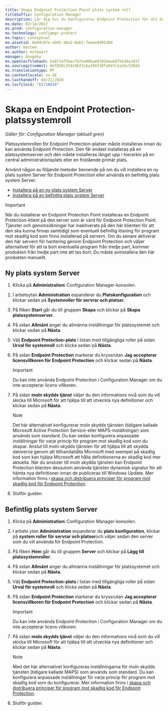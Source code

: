 ```yaml
---
title: Skapa Endpoint Protection Point plats system roll
titleSuffix: Configuration Manager
description: Lär dig hur du konfigurerar Endpoint Protection för att hantera säkerhet och skadlig kod på Configuration Manager klient datorer.
ms.date: 02/14/2017
ms.prod: configuration-manager
ms.technology: configmgr-protect
ms.topic: conceptual
ms.assetid: 0a9dc0fe-a942-40a2-bab1-7eeee4d95380
author: mestew
ms.author: mstewart
manager: dougeby
ms.openlocfilehash: 5a8714f5bacf97e440bae07834ee6df5430a3d37
ms.sourcegitcommit: bbf820c35414bf2cba356f30fe047c1a34c5384d
ms.translationtype: MT
ms.contentlocale: sv-SE
ms.lasthandoff: 04/21/2020
ms.locfileid: "81710834"
---
```

# <a name="create-an-endpoint-protection-point-site-system-role"></a>Skapa en Endpoint Protection-platssystemroll

*Gäller för: Configuration Manager (aktuell gren)*

Platssystemrollen för Endpoint Protection-platser måste installeras innan du kan använda Endpoint Protection. Den får endast installeras på en platssystemserver och den måste installeras längst upp i hierarkin på en central administrationsplats eller en fristående primär plats.

Använd någon av följande metoder beroende på om du vill installera en ny plats system Server för Endpoint Protection eller använda en befintlig plats system Server:
- [Installera på en ny plats system Server](#new-site-system-server)
- [Installera på en befintlig plats system Server](#existing-site-system-server)

> [!IMPORTANT]
>  När du installerar en Endpoint Protection Point installeras en Endpoint Protection-klient på den server som är värd för Endpoint Protection Point. Tjänster och genomsökningar har inaktiverats på den här klienten för att den ska kunna finnas samtidigt som eventuell befintlig lösning för program mot skadlig kod som finns installerad på servern. Om du senare aktiverar den här servern för hantering genom Endpoint Protection och väljer alternativet för att ta bort eventuella program från tredje part, kommer produkten från tredje part inte att tas bort. Du måste avinstallera den här produkten manuellt.

## <a name="new-site-system-server"></a>Ny plats system Server

1.  Klicka på **Administration**i Configuration Manager-konsolen.

2.  I arbetsytan **Administration** expanderar du **Platskonfiguration** och klickar sedan på **Systemroller för servrar och platser**.

3.  På fliken **Start** går du till gruppen **Skapa** och klickar på **Skapa platssystemserver**.

4.  På sidan **Allmänt** anger du allmänna inställningar för platssystemet och klickar sedan på **Nästa**.

5.  Välj **Endpoint Protection-plats** i listan med tillgängliga roller på sidan **Urval för systemroll** och klicka sedan på **Nästa**.

6.  På sidan **Endpoint Protection** markerar du kryssrutan **Jag accepterar licensvillkoren för Endpoint Protection** och klickar sedan på **Nästa**.

    > [!IMPORTANT]
    >  Du kan inte använda Endpoint Protection i Configuration Manager om du inte accepterar licens villkoren.

7.  På sidan **moln skydds tjänst** väljer du den informations nivå som du vill skicka till Microsoft för att hjälpa till att utveckla nya definitioner och klickar sedan på **Nästa**.

    > [!NOTE]
    >  Det här alternativet konfigurerar moln skydds tjänsten (tidigare kallade Microsoft Active Protection Service-eller MAPS-inställningar) som används som standard. Du kan sedan konfigurera anpassade inställningar för varje princip för program mot skadlig kod som du skapar. Anslut till moln skydds tjänsten för att hjälpa till att skydda datorerna genom att tillhandahålla Microsoft med exempel på skadlig kod som kan hjälpa Microsoft att hålla definitionerna av skadlig kod mer aktuella. När du ansluter till moln skydds tjänsten kan Endpoint Protection klienten dessutom använda tjänsten dynamisk signatur för att hämta nya definitioner innan de publiceras till Windows Update. Mer information finns i [skapa och distribuera principer för program mot skadlig kod för Endpoint Protection](endpoint-antimalware-policies.md).

8.  Slutför guiden.


## <a name="existing-site-system-server"></a>Befintlig plats system Server

1.  Klicka på **Administration**i Configuration Manager-konsolen.

2.  I arbets ytan **Administration** expanderar du **plats konfiguration**, klickar på **system roller för servrar och platser**och väljer sedan den server som du vill använda för Endpoint Protection.

3.  På fliken **Hem** går du till gruppen **Server** och klickar på **Lägg till platssystemroller**.

4.  På sidan **Allmänt** anger du allmänna inställningar för platssystemet och klickar sedan på **Nästa**.

5.  Välj **Endpoint Protection-plats** i listan med tillgängliga roller på sidan **Urval för systemroll** och klicka sedan på **Nästa**.

6.  På sidan **Endpoint Protection** markerar du kryssrutan **Jag accepterar licensvillkoren för Endpoint Protection** och klickar sedan på **Nästa**.

    > [!IMPORTANT]
    >  Du kan inte använda Endpoint Protection i Configuration Manager om du inte accepterar licens villkoren.

7.  På sidan **moln skydds tjänst** väljer du den informations nivå som du vill skicka till Microsoft för att hjälpa till att utveckla nya definitioner och klickar sedan på **Nästa**.

    > [!NOTE]
    >  Med det här alternativet konfigureras inställningarna för moln skydds tjänsten (tidigare kallade MAPS) som används som standard. Du kan konfigurera anpassade inställningar för varje princip för program mot skadlig kod som du konfigurerar. Mer information finns i [skapa och distribuera principer för program mot skadlig kod för Endpoint Protection](endpoint-antimalware-policies.md).

8.  Slutför guiden.
